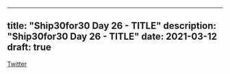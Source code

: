 
---
title: "Ship30for30 Day 26 - TITLE"
description: "Ship30for30 Day 26 - TITLE"
date: 2021-03-12
draft: true
---

[Twitter]()